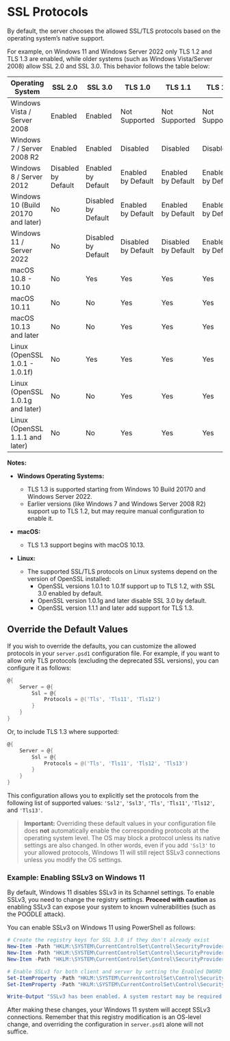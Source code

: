 # SSL Protocols

By default, the server chooses the allowed SSL/TLS protocols based on the operating system’s native support.

For example, on Windows 11 and Windows Server 2022 only TLS 1.2 and TLS 1.3 are enabled, while older systems (such as Windows Vista/Server 2008) allow SSL 2.0 and SSL 3.0. This behavior follows the table below:

| Operating System                   | SSL 2.0             | SSL 3.0             | TLS 1.0             | TLS 1.1             | TLS 1.2            | TLS 1.3            |
|------------------------------------|---------------------|---------------------|---------------------|---------------------|--------------------|--------------------|
| Windows Vista / Server 2008        | Enabled             | Enabled             | Not Supported       | Not Supported       | Not Supported      | Not Supported      |
| Windows 7 / Server 2008 R2         | Enabled             | Enabled             | Disabled            | Disabled            | Disabled           | Not Supported      |
| Windows 8 / Server 2012            | Disabled by Default | Enabled by Default  | Enabled by Default  | Enabled by Default  | Enabled by Default | Not Supported      |
| Windows 10 (Build 20170 and later) | No                  | Disabled by Default | Enabled by Default  | Enabled by Default  | Enabled by Default | Enabled by Default |
| Windows 11 / Server 2022           | No                  | Disabled by Default | Disabled by Default | Disabled by Default | Enabled by Default | Enabled by Default |
| macOS 10.8 - 10.10                 | No                  | Yes                 | Yes                 | Yes                 | Yes                | No                 |
| macOS 10.11                        | No                  | No                  | Yes                 | Yes                 | Yes                | No                 |
| macOS 10.13 and later              | No                  | No                  | Yes                 | Yes                 | Yes                | Yes                |
| Linux (OpenSSL 1.0.1 - 1.0.1f)     | No                  | Yes                 | Yes                 | Yes                 | Yes                | No                 |
| Linux (OpenSSL 1.0.1g and later)   | No                  | No                  | Yes                 | Yes                 | Yes                | No                 |
| Linux (OpenSSL 1.1.1 and later)    | No                  | No                  | Yes                 | Yes                 | Yes                | Yes                |

**Notes:**

- **Windows Operating Systems:**
  - TLS 1.3 is supported starting from Windows 10 Build 20170 and Windows Server 2022.
  - Earlier versions (like Windows 7 and Windows Server 2008 R2) support up to TLS 1.2, but may require manual configuration to enable it.

- **macOS:**
  - TLS 1.3 support begins with macOS 10.13.

- **Linux:**
  - The supported SSL/TLS protocols on Linux systems depend on the version of OpenSSL installed:
    - OpenSSL versions 1.0.1 to 1.0.1f support up to TLS 1.2, with SSL 3.0 enabled by default.
    - OpenSSL version 1.0.1g and later disable SSL 3.0 by default.
    - OpenSSL version 1.1.1 and later add support for TLS 1.3.

## Override the Default Values

If you wish to override the defaults, you can customize the allowed protocols in your `server.psd1` configuration file. For example, if you want to allow only TLS protocols (excluding the deprecated SSL versions), you can configure it as follows:

```powershell
@{
    Server = @{
        Ssl = @{
            Protocols = @('Tls', 'Tls11', 'Tls12')
        }
    }
}
```

Or, to include TLS 1.3 where supported:

```powershell
@{
    Server = @{
        Ssl = @{
            Protocols = @('Tls', 'Tls11', 'Tls12', 'Tls13')
        }
    }
}
```

This configuration allows you to explicitly set the protocols from the following list of supported values: `'Ssl2'`, `'Ssl3'`, `'Tls'`, `'Tls11'`, `'Tls12'`, and `'Tls13'`.

> **Important:** Overriding these default values in your configuration file does **not** automatically enable the corresponding protocols at the operating system level. The OS may block a protocol unless its native settings are also changed. In other words, even if you add `'Ssl3'` to your allowed protocols, Windows 11 will still reject SSLv3 connections unless you modify the OS settings.

### Example: Enabling SSLv3 on Windows 11

By default, Windows 11 disables SSLv3 in its Schannel settings. To enable SSLv3, you need to change the registry settings. **Proceed with caution** as enabling SSLv3 can expose your system to known vulnerabilities (such as the POODLE attack).

You can enable SSLv3 on Windows 11 using PowerShell as follows:

```powershell
# Create the registry keys for SSL 3.0 if they don't already exist
New-Item -Path "HKLM:\SYSTEM\CurrentControlSet\Control\SecurityProviders\SCHANNEL\Protocols\SSL 3.0" -Force | Out-Null
New-Item -Path "HKLM:\SYSTEM\CurrentControlSet\Control\SecurityProviders\SCHANNEL\Protocols\SSL 3.0\Client" -Force | Out-Null
New-Item -Path "HKLM:\SYSTEM\CurrentControlSet\Control\SecurityProviders\SCHANNEL\Protocols\SSL 3.0\Server" -Force | Out-Null

# Enable SSLv3 for both client and server by setting the Enabled DWORD to 1
Set-ItemProperty -Path "HKLM:\SYSTEM\CurrentControlSet\Control\SecurityProviders\SCHANNEL\Protocols\SSL 3.0\Client" -Name "Enabled" -Value 1 -Type DWord
Set-ItemProperty -Path "HKLM:\SYSTEM\CurrentControlSet\Control\SecurityProviders\SCHANNEL\Protocols\SSL 3.0\Server" -Name "Enabled" -Value 1 -Type DWord

Write-Output "SSLv3 has been enabled. A system restart may be required for the changes to take effect."
```

After making these changes, your Windows 11 system will accept SSLv3 connections. Remember that this registry modification is an OS-level change, and overriding the configuration in `server.psd1` alone will not suffice.
